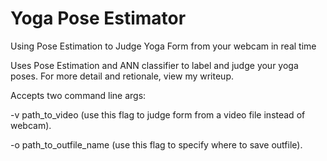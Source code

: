 # Yoga Pose Estimator
Using Pose Estimation to Judge Yoga Form from your webcam in real time

Uses Pose Estimation and ANN classifier to label and judge your yoga poses. For more detail and retionale, view my writeup.

Accepts two command line args:

-v path_to_video         (use this flag to judge form from a video file instead of webcam).
   
-o path_to_outfile_name  (use this flag to specify where to save outfile).
